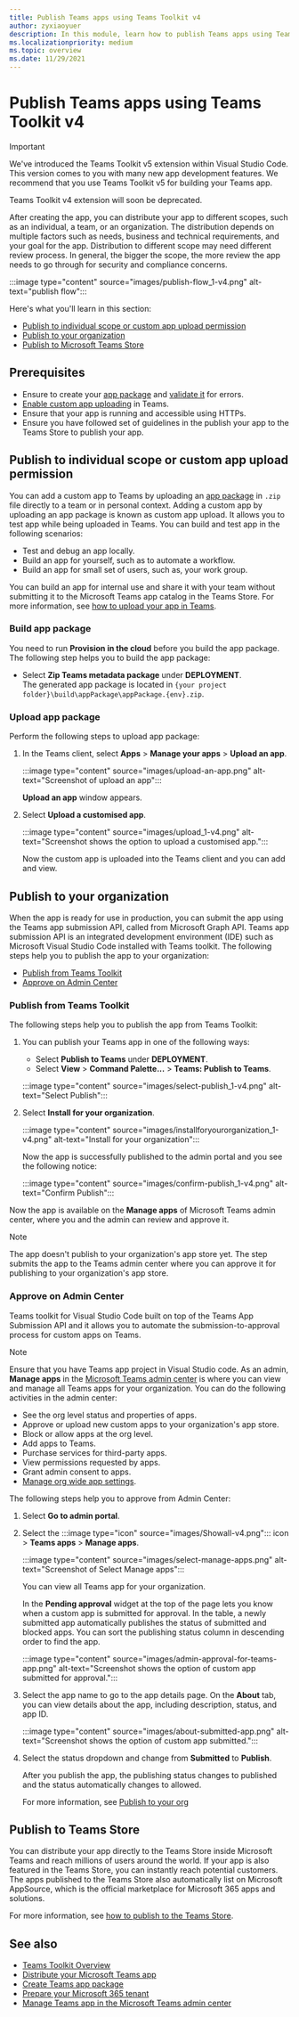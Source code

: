 ```yaml
---
title: Publish Teams apps using Teams Toolkit v4
author: zyxiaoyuer
description: In this module, learn how to publish Teams apps using Teams Toolkit v4 and publish to individual scope or custom app upload permission.
ms.localizationpriority: medium
ms.topic: overview
ms.date: 11/29/2021
---
```



# Publish Teams apps using Teams Toolkit v4

> [!IMPORTANT]
>
> We've introduced the Teams Toolkit v5 extension within Visual Studio Code. This version comes to you with many new app development features. We recommend that you use Teams Toolkit v5 for building your Teams app.
>
> Teams Toolkit v4 extension will soon be deprecated.

After creating the app, you can distribute your app to different scopes, such as an individual, a team, or an organization. The distribution depends on multiple factors such as needs, business and technical requirements, and your goal for the app. Distribution to different scope may need different review process. In general, the bigger the scope, the more review the app needs to go through for security and compliance concerns.

:::image type="content" source="images/publish-flow_1-v4.png" alt-text="publish flow":::

Here's what you'll learn in this section:

* [Publish to individual scope or custom app upload permission](#publish-to-individual-scope-or-custom-app-upload-permission)
* [Publish to your organization](#publish-to-your-organization)
* [Publish to Microsoft Teams Store](#publish-to-teams-store)

## Prerequisites

* Ensure to create your [app package](~/concepts/build-and-test/apps-package.md) and [validate it](https://dev.teams.microsoft.com/appvalidation.html) for errors.
* [Enable custom app uploading](~/concepts/build-and-test/prepare-your-o365-tenant.md#enable-custom-teams-apps-and-turn-on-custom-app-uploading) in Teams.
* Ensure that your app is running and accessible using HTTPs.
* Ensure you have followed set of guidelines in the publish your app to the Teams Store to publish your app.

## Publish to individual scope or custom app upload permission

You can add a custom app to Teams by uploading an [app package](~/concepts/build-and-test/apps-package.md) in `.zip` file directly to a team or in personal context. Adding a custom app by uploading an app package is known as custom app upload. It allows you to test app while being uploaded in Teams. You can build and test app in the following scenarios:

* Test and debug an app locally.
* Build an app for yourself, such as to automate a workflow.
* Build an app for small set of users, such as, your work group.

You can build an app for internal use and share it with your team without submitting it to the Microsoft Teams app catalog in the Teams Store. For more information, see [how to upload your app in Teams](~/concepts/deploy-and-publish/apps-upload.md).

### Build app package

You need to run **Provision in the cloud** before you build the app package. The following step helps you to build the app package:

* Select **Zip Teams metadata package** under **DEPLOYMENT**.<br>
    The generated app package is located in `{your project folder}\build\appPackage\appPackage.{env}.zip`.

### Upload app package

Perform the following steps to upload app package:

1. In the Teams client, select **Apps** > **Manage your apps** > **Upload an app**.

   :::image type="content" source="images/upload-an-app.png" alt-text="Screenshot of upload an app":::

   **Upload an app** window appears.

2. Select **Upload a customised app**.

   :::image type="content" source="images/upload_1-v4.png" alt-text="Screenshot shows the option to upload a customised app.":::

   Now the custom app is uploaded into the Teams client and you can add and view.

## Publish to your organization

When the app is ready for use in production, you can submit the app using the Teams app submission API, called from Microsoft Graph API. Teams app submission API is an integrated development environment (IDE) such as Microsoft Visual Studio Code installed with Teams toolkit. The following steps help you to publish the app to your organization:

* [Publish from Teams Toolkit](#publish-from-teams-toolkit)
* [Approve on Admin Center](#approve-on-admin-center)

### Publish from Teams Toolkit

The following steps help you to publish the app from Teams Toolkit:

1. You can publish your Teams app in one of the following ways:
     * Select **Publish to Teams** under **DEPLOYMENT**.
     * Select **View** > **Command Palette...** > **Teams: Publish to Teams**.

   :::image type="content" source="images/select-publish_1-v4.png" alt-text="Select Publish":::

1. Select **Install for your organization**.

   :::image type="content" source="images/installforyourorganization_1-v4.png" alt-text="Install for your organization":::

   Now the app is successfully published to the admin portal and you see the following notice:

   :::image type="content" source="images/confirm-publish_1-v4.png" alt-text="Confirm Publish":::

Now the app is available on the **Manage apps** of Microsoft Teams admin center, where you and the admin can review and approve it.

> [!NOTE]
> The app doesn't publish to your organization's app store yet. The step submits the app to the Teams admin center where you can approve it for publishing to your organization's app store.

### Approve on Admin Center

Teams toolkit for Visual Studio Code built on top of the Teams App Submission API and it allows you to automate the submission-to-approval process for custom apps on Teams.

  > [!NOTE]
  > Ensure that you have Teams app project in Visual Studio code. As an admin, **Manage apps** in the [Microsoft Teams admin center](https://admin.teams.microsoft.com/policies/manage-apps) is where you can view and manage all Teams apps for your organization. You can do the following activities in the admin center:
  >
  > * See the org level status and properties of apps.
  > * Approve or upload new custom apps to your organization's app store.
  > * Block or allow apps at the org level.
  > * Add apps to Teams.
  > * Purchase services for third-party apps.
  > * View permissions requested by apps.
  > * Grant admin consent to apps.
  > * [Manage org wide app settings](https://admin.teams.microsoft.com/policies/manage-apps).

The following steps help you to approve from Admin Center:

1. Select **Go to admin portal**.

1. Select the :::image type="icon" source="images/Showall-v4.png"::: icon > **Teams apps** > **Manage apps**.

   :::image type="content" source="images/select-manage-apps.png" alt-text="Screenshot of Select Manage apps":::

   You can view all Teams app for your organization.

   In the **Pending approval** widget at the top of the page lets you know when a custom app is submitted for approval. In the table, a newly submitted app automatically publishes the status of submitted and blocked apps. You can sort the publishing status column in descending order to find the app.

   :::image type="content" source="images/admin-approval-for-teams-app.png" alt-text="Screenshot shows the option of custom app submitted for approval.":::

1. Select the app name to go to the app details page. On the **About** tab, you can view details about the app, including description, status, and app ID.

   :::image type="content" source="images/about-submitted-app.png" alt-text="Screenshot shows the option of custom app submitted.":::

1. Select the status dropdown and change from **Submitted** to **Publish**.

   After you publish the app, the publishing status changes to published and the status automatically changes to allowed.

   For more information, see [Publish to your org](/microsoftteams/manage-apps?toc=%2Fmicrosoftteams%2Fplatform%2Ftoc.json&bc=%2Fmicrosoftteams%2Fplatform%2Fbreadcrumb%2Ftoc.json)

## Publish to Teams Store

You can distribute your app directly to the Teams Store inside Microsoft Teams and reach millions of users around the world. If your app is also featured in the Teams Store, you can instantly reach potential customers. The apps published to the Teams Store also automatically list on Microsoft AppSource, which is the official marketplace for Microsoft 365 apps and solutions.

For more information, see [how to publish to the Teams Store](~/concepts/deploy-and-publish/appsource/publish.md#publish-your-app-to-the-teams-store).

## See also

* [Teams Toolkit Overview](../teams-toolkit-fundamentals.md)
* [Distribute your Microsoft Teams app](~/concepts/deploy-and-publish/apps-publish-overview.md)
* [Create Teams app package](~/concepts/build-and-test/apps-package.md)
* [Prepare your Microsoft 365 tenant](~/concepts/build-and-test/prepare-your-o365-tenant.md)
* [Manage Teams app in the Microsoft Teams admin center](/microsoftteams/manage-apps?toc=%2Fmicrosoftteams%2Fplatform%2Ftoc.json&bc=%2Fmicrosoftteams%2Fplatform%2Fbreadcrumb%2Ftoc.json)
